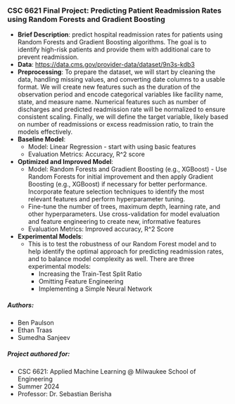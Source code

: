 ### CSC 6621 Final Project: Predicting Patient Readmission Rates using Random Forests and Gradient Boosting 

- **Brief Description**: predict hospital readmission rates for patients using Random Forests and Gradient Boosting algorithms. The goal is to identify high-risk patients and provide them with additional care to prevent readmission.
- **Data**: https://data.cms.gov/provider-data/dataset/9n3s-kdb3
- **Preprocessing**: To prepare the dataset, we will start by cleaning the data, handling missing values, and converting date columns to a usable format. We will create new features such as the duration of the observation period and encode categorical variables like facility name, state, and measure name. Numerical features such as number of discharges and predicted readmission rate will be normalized to ensure consistent scaling. Finally, we will define the target variable, likely based on number of readmissions or excess readmission ratio, to train the models effectively.
- **Baseline Model**:
    - Model: Linear Regression - start with using basic features
    - Evaluation Metrics: Accuracy, R^2 score
- **Optimized and Improved Model**:
    - Model: Random Forests and Gradient Boosting (e.g., XGBoost) - Use Random Forests for initial improvement and then apply Gradient Boosting (e.g., XGBoost) if necessary for better performance. Incorporate feature selection techniques to identify the most relevant features and perform hyperparameter tuning.
    - Fine-tune the number of trees, maximum depth, learning rate, and other hyperparameters. Use cross-validation for model evaluation and feature engineering to create new, informative features
    - Evaluation Metrics: Improved accuracy, R^2 Score
- **Experimental Models**: 
    - This is to test the robustness of our Random Forest model and to help identify the optimal approach for predicting readmission rates, and to balance model complexity as well. There are three experimental models:
        - Increasing the Train-Test Split Ratio
        - Omitting Feature Engineering
        - Implementing a Simple Neural Network


##### Authors:
- Ben Paulson
- Ethan Traas
- Sumedha Sanjeev


##### Project authored for:
- CSC 6621: Applied Machine Learning @ Milwaukee School of Engineering
- Summer 2024
- Professor: Dr. Sebastian Berisha